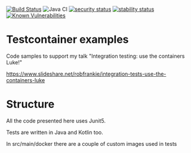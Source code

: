 [![Build Status](https://travis-ci.org/robfrank/testcontainers-examples.svg?branch=master)](https://travis-ci.org/robfrank/testcontainers-examples)
![Java CI](https://github.com/robfrank/testcontainers-examples/workflows/Java%20CI/badge.svg)
[![security status](https://www.meterian.com/badge/gh/robfrank/testcontainers-examples/security)](https://www.meterian.com/report/gh/robfrank/testcontainers-examples)
[![stability status](https://www.meterian.com/badge/gh/robfrank/testcontainers-examples/stability)](https://www.meterian.com/report/gh/robfrank/testcontainers-examples)
[![Known Vulnerabilities](https://snyk.io//test/github/robfrank/testcontainers-examples/badge.svg?targetFile=pom.xml)](https://snyk.io//test/github/robfrank/testcontainers-examples?targetFile=pom.xml)

# Testcontainer examples

Code samples to support my talk "Integration testing: use the containers Luke!"

https://www.slideshare.net/robfrankie/integration-tests-use-the-containers-luke

# Structure

All the code presented here uses Junit5.

Tests are written in Java and Kotlin too.

In src/main/docker there are a couple of custom images used in tests




